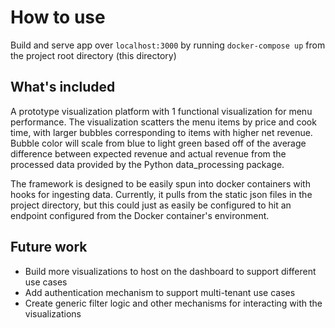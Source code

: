# How to use
Build and serve app over `localhost:3000` by running `docker-compose up` from the project root directory (this directory)

## What's included
A prototype visualization platform with 1 functional visualization for menu performance. The visualization scatters the menu items by price and cook time, with larger bubbles corresponding to items with higher net revenue. Bubble color will scale from blue to light green based off of the average difference between expected revenue and actual revenue from the processed data provided by the Python data_processing package.

The framework is designed to be easily spun into docker containers with hooks for ingesting data. Currently, it pulls from the static json files in the project directory, but this could just as easily be configured to hit an endpoint configured from the Docker container's environment.

## Future work
- Build more visualizations to host on the dashboard to support different use cases
- Add authentication mechanism to support multi-tenant use cases
- Create generic filter logic and other mechanisms for interacting with the visualizations